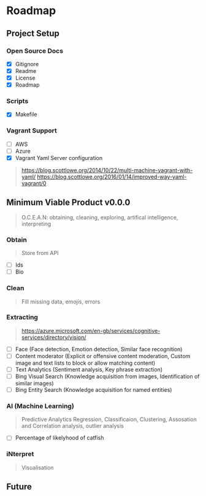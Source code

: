 # Roadmap

## Project Setup

### Open Source Docs
- [x] Gitignore
- [x] Readme
- [x] License
- [x] Roadmap

### Scripts
- [x] Makefile

### Vagrant Support
- [ ] AWS
- [ ] Azure
- [x] Vagrant Yaml Server configuration
> https://blog.scottlowe.org/2014/10/22/multi-machine-vagrant-with-yaml/
> https://blog.scottlowe.org/2016/01/14/improved-way-yaml-vagrant/0

## Minimum Viable Product v0.0.0
> O.C.E.A.N: obtaining, cleaning, exploring, artifical intelligence, interpreting

### Obtain 
> Store from API
- [ ] Ids
- [ ] Bio

### Clean
> Fill missing data, emojis, errors

### Extracting
> https://azure.microsoft.com/en-gb/services/cognitive-services/directory/vision/
- [ ] Face (Face detection, Emotion detection, Similar face recognition)
- [ ] Content moderator (Explicit or offensive content moderation, Custom image and text lists to block or allow matching content)
- [ ] Text Analytics (Sentiment analysis, Key phrase extraction)
- [ ] Bing Visual Search (Knowledge acquisition from images, Identification of similar images)
- [ ] Bing Entity Search (Knowledge acquisition for named entities)

### AI (Machine Learning)
> Predictive Analytics
> Regression, Classificaion, Clustering, Assosation and Correlation analysis, outlier analysis
- [ ] Percentage of likelyhood of catfish

### iNterpret
> Visualisation

## Future
